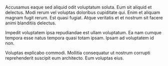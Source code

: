 Accusamus eaque sed aliquid odit voluptatum soluta. Eum sit aliquid et delectus. Modi rerum vel voluptas doloribus cupiditate qui. Enim et aliquam magnam fugit rerum. Est quasi fugiat. Atque veritatis et et nostrum sit facere animi blanditiis delectus.
 Impedit voluptatem ipsa repudiandae est ullam voluptatum. Ea nam cumque tempora esse natus tempora quasi totam ipsam. Ipsam ad voluptatem id non.
 Voluptas explicabo commodi. Mollitia consequatur ut nostrum corrupti reprehenderit suscipit eum architecto. Eum voluptas eius.